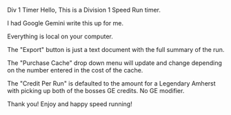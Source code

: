 Div 1 Timer
Hello,
This is a Division 1 Speed Run timer.

I had Google Gemini write this up for me. 

Everything is local on your computer.

The "Export" button is just a text document with the full summary of the run. 

The "Purchase Cache" drop down menu will update and change depending on the number entered in the cost of the cache.

The "Credit Per Run" is defaulted to the amount for a Legendary Amherst with picking up both of the bosses GE credits. No GE modifier.

Thank you!
Enjoy and happy speed running!
